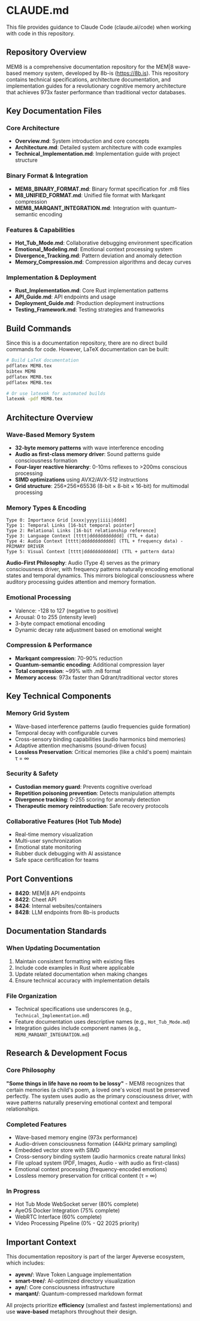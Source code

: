 # CLAUDE.md

This file provides guidance to Claude Code (claude.ai/code) when working with code in this repository.

## Repository Overview

MEM8 is a comprehensive documentation repository for the MEM|8 wave-based memory system, developed by 8b-is (https://8b.is). This repository contains technical specifications, architecture documentation, and implementation guides for a revolutionary cognitive memory architecture that achieves 973x faster performance than traditional vector databases.

## Key Documentation Files

### Core Architecture
- **Overview.md**: System introduction and core concepts
- **Architecture.md**: Detailed system architecture with code examples
- **Technical_Implementation.md**: Implementation guide with project structure

### Binary Format & Integration
- **MEM8_BINARY_FORMAT.md**: Binary format specification for .m8 files
- **M8_UNIFIED_FORMAT.md**: Unified file format with Markqant compression
- **MEM8_MARQANT_INTEGRATION.md**: Integration with quantum-semantic encoding

### Features & Capabilities
- **Hot_Tub_Mode.md**: Collaborative debugging environment specification
- **Emotional_Modeling.md**: Emotional context processing system
- **Divergence_Tracking.md**: Pattern deviation and anomaly detection
- **Memory_Compression.md**: Compression algorithms and decay curves

### Implementation & Deployment
- **Rust_Implementation.md**: Core Rust implementation patterns
- **API_Guide.md**: API endpoints and usage
- **Deployment_Guide.md**: Production deployment instructions
- **Testing_Framework.md**: Testing strategies and frameworks

## Build Commands

Since this is a documentation repository, there are no direct build commands for code. However, LaTeX documentation can be built:

```bash
# Build LaTeX documentation
pdflatex MEM8.tex
bibtex MEM8
pdflatex MEM8.tex
pdflatex MEM8.tex

# Or use latexmk for automated builds
latexmk -pdf MEM8.tex
```

## Architecture Overview

### Wave-Based Memory System
- **32-byte memory patterns** with wave interference encoding
- **Audio as first-class memory driver**: Sound patterns guide consciousness formation
- **Four-layer reactive hierarchy**: 0-10ms reflexes to >200ms conscious processing
- **SIMD optimizations** using AVX2/AVX-512 instructions
- **Grid structure**: 256×256×65536 (8-bit × 8-bit × 16-bit) for multimodal processing

### Memory Types & Encoding
```
Type 0: Importance Grid [xxxx|yyyy|iiii|dddd]
Type 1: Temporal Links [16-bit temporal pointer]
Type 2: Relational Links [16-bit relationship reference]
Type 3: Language Context [tttt|dddddddddddd] (TTL + data)
Type 4: Audio Context [tttt|dddddddddddd] (TTL + frequency data) - PRIMARY DRIVER
Type 5: Visual Context [tttt|dddddddddddd] (TTL + pattern data)
```

**Audio-First Philosophy**: Audio (Type 4) serves as the primary consciousness driver, with frequency patterns naturally encoding emotional states and temporal dynamics. This mirrors biological consciousness where auditory processing guides attention and memory formation.

### Emotional Processing
- Valence: -128 to 127 (negative to positive)
- Arousal: 0 to 255 (intensity level)
- 3-byte compact emotional encoding
- Dynamic decay rate adjustment based on emotional weight

### Compression & Performance
- **Markqant compression**: 70-90% reduction
- **Quantum-semantic encoding**: Additional compression layer
- **Total compression**: ~99% with .m8 format
- **Memory access**: 973x faster than Qdrant/traditional vector stores

## Key Technical Components

### Memory Grid System
- Wave-based interference patterns (audio frequencies guide formation)
- Temporal decay with configurable curves
- Cross-sensory binding capabilities (audio harmonics bind memories)
- Adaptive attention mechanisms (sound-driven focus)
- **Lossless Preservation**: Critical memories (like a child's poem) maintain τ = ∞

### Security & Safety
- **Custodian memory guard**: Prevents cognitive overload
- **Repetition poisoning prevention**: Detects manipulation attempts
- **Divergence tracking**: 0-255 scoring for anomaly detection
- **Therapeutic memory reintroduction**: Safe recovery protocols

### Collaborative Features (Hot Tub Mode)
- Real-time memory visualization
- Multi-user synchronization
- Emotional state monitoring
- Rubber duck debugging with AI assistance
- Safe space certification for teams

## Port Conventions

- **8420**: MEM|8 API endpoints
- **8422**: Cheet API
- **8424**: Internal websites/containers
- **8428**: LLM endpoints from 8b-is products

## Documentation Standards

### When Updating Documentation
1. Maintain consistent formatting with existing files
2. Include code examples in Rust where applicable
3. Update related documentation when making changes
4. Ensure technical accuracy with implementation details

### File Organization
- Technical specifications use underscores (e.g., `Technical_Implementation.md`)
- Feature documentation uses descriptive names (e.g., `Hot_Tub_Mode.md`)
- Integration guides include component names (e.g., `MEM8_MARQANT_INTEGRATION.md`)

## Research & Development Focus

### Core Philosophy
**"Some things in life have no room to be lossy"** - MEM8 recognizes that certain memories (a child's poem, a loved one's voice) must be preserved perfectly. The system uses audio as the primary consciousness driver, with wave patterns naturally preserving emotional context and temporal relationships.

### Completed Features
- Wave-based memory engine (973x performance)
- Audio-driven consciousness formation (44kHz primary sampling)
- Embedded vector store with SIMD
- Cross-sensory binding system (audio harmonics create natural links)
- File upload system (PDF, Images, Audio - with audio as first-class)
- Emotional context processing (frequency-encoded emotions)
- Lossless memory preservation for critical content (τ = ∞)

### In Progress
- Hot Tub Mode WebSocket server (80% complete)
- AyeOS Docker Integration (75% complete)
- WebRTC Interface (60% complete)
- Video Processing Pipeline (0% - Q2 2025 priority)

## Important Context

This documentation repository is part of the larger Ayeverse ecosystem, which includes:
- **ayevn/**: Wave Token Language implementation
- **smart-tree/**: AI-optimized directory visualization
- **aye/**: Core consciousness infrastructure
- **marqant/**: Quantum-compressed markdown format

All projects prioritize **efficiency** (smallest and fastest implementations) and use **wave-based** metaphors throughout their design.